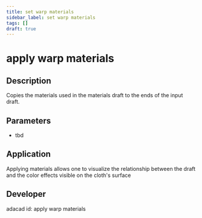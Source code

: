 ```yaml
---
title: set warp materials
sidebar_label: set warp materials
tags: []
draft: true
---
```

# apply warp materials
<!--![file](./img/apply warp materials.png)-->

## Description
Copies the materials used in the materials draft to the ends of the input draft.

## Parameters
- tbd

## Application
Applying materials allows one to visualize the relationship between the draft and the color effects visible on the cloth's surface
## Developer
adacad id: apply warp materials
